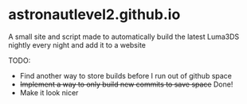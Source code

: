 # astronautlevel2.github.io
A small site and script made to automatically build the latest Luma3DS nightly every night and add it to a website

TODO:
 * Find another way to store builds before I run out of github space
 * ~~Implement a way to only build new commits to save space~~ Done!
 * Make it look nicer